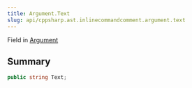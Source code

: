 ```yaml
---
title: Argument.Text
slug: api/cppsharp.ast.inlinecommandcomment.argument.text
---
```

Field in [Argument](/api/cppsharp/ast/inlinecommandcomment/argument)

## Summary



```csharp
public string Text;
```

